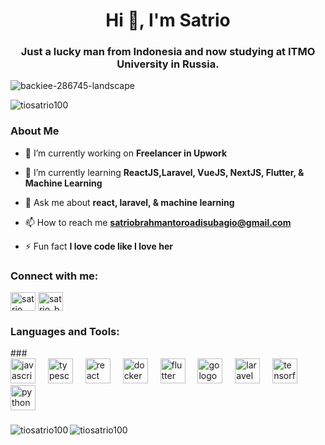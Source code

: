 
<h1 align="center">Hi 👋, I'm Satrio</h1>
<h3 align="center">Just a lucky man from Indonesia and now studying at ITMO University in Russia.</h3>

![backiee-286745-landscape](https://github.com/TioSatrio100/TioSatrio100/assets/88955341/0b3d5f70-918d-4502-9cd9-a5fc8a8487a9)

<p> <img src="https://komarev.com/ghpvc/?username=tiosatrio100&label=Profile%20views&color=0e75b6&style=flat" alt="tiosatrio100" /> </p>

### **About Me** ###

- 🔭 I’m currently working on **Freelancer in Upwork**

- 🌱 I’m currently learning **ReactJS,Laravel, VueJS, NextJS, Flutter, & Machine Learning**

- 💬 Ask me about **react, laravel, & machine learning**

- 📫 How to reach me **satriobrahmantoroadisubagio@gmail.com**

- ⚡ Fun fact **I love code like I love her**

<h3 align="left">Connect with me:</h3>
<p align="left">
<a href="https://linkedin.com/in/satrio brahmantoro adi subagio" target="blank"><img align="center" src="https://raw.githubusercontent.com/rahuldkjain/github-profile-readme-generator/master/src/images/icons/Social/linked-in-alt.svg" alt="satrio brahmantoro adi subagio" height="30" width="40" /></a>
<a href="https://instagram.com/satrio_brahmantoro" target="blank"><img align="center" src="https://raw.githubusercontent.com/rahuldkjain/github-profile-readme-generator/master/src/images/icons/Social/instagram.svg" alt="satrio_brahmantoro" height="30" width="40" /></a>
</p>

<h3 align="left">Languages and Tools:</h3>
###
<div align="left">
  <img src="https://cdn.jsdelivr.net/gh/devicons/devicon/icons/javascript/javascript-original.svg" height="40" alt="javascript logo"  />
  <img width="12" />
  <img src="https://cdn.jsdelivr.net/gh/devicons/devicon/icons/typescript/typescript-original.svg" height="40" alt="typescript logo"  />
  <img width="12" />
  <img src="https://cdn.jsdelivr.net/gh/devicons/devicon/icons/react/react-original.svg" height="40" alt="react logo"  />
  <img width="12" />
  <img src="https://cdn.jsdelivr.net/gh/devicons/devicon/icons/docker/docker-original.svg" height="40" alt="docker logo"  />
  <img width="12" />
  <img src="https://cdn.jsdelivr.net/gh/devicons/devicon/icons/flutter/flutter-original.svg" height="40" alt="flutter logo"  />
  <img width="12" />
  <img src="https://cdn.jsdelivr.net/gh/devicons/devicon/icons/go/go-original.svg" height="40" alt="go logo"  />
  <img width="12" />
  <img src="https://cdn.jsdelivr.net/gh/devicons/devicon/icons/laravel/laravel-original.svg" height="40" alt="laravel logo"  />
  <img width="12" />
  <img src="https://cdn.jsdelivr.net/gh/devicons/devicon/icons/tensorflow/tensorflow-original.svg" height="40" alt="tensorflow logo"  />
  <img width="12" />
  <img src="https://cdn.jsdelivr.net/gh/devicons/devicon/icons/python/python-original.svg" height="40" alt="python logo"  />
</div>

###

<p><img align="left" src="https://github-readme-stats.vercel.app/api/top-langs?username=tiosatrio100&show_icons=true&locale=en&layout=compact" alt="tiosatrio100" /></p>

<p><img align="center" src="https://github-readme-streak-stats.herokuapp.com/?user=tiosatrio100&" alt="tiosatrio100" /></p>
